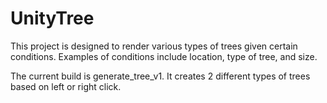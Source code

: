 # UnityTree

This project is designed to render various types of trees given certain conditions.
Examples of conditions include location, type of tree, and size.

The current build is generate_tree_v1. It creates 2 different types of trees based on left or right click. 
